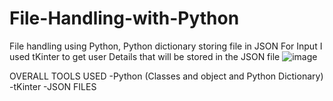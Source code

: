 # File-Handling-with-Python
File handling using Python, Python dictionary storing file in JSON
For Input I used tKinter to get user Details that will be stored in the JSON file
![image](https://github.com/Sifiso-Mazibuko/File-Handling-with-Python/assets/142902211/cf6df3c1-9e5e-4bcf-871c-d94f9d7b35cb)

OVERALL TOOLS USED
-Python (Classes and object and Python Dictionary)
-tKinter
-JSON FILES
